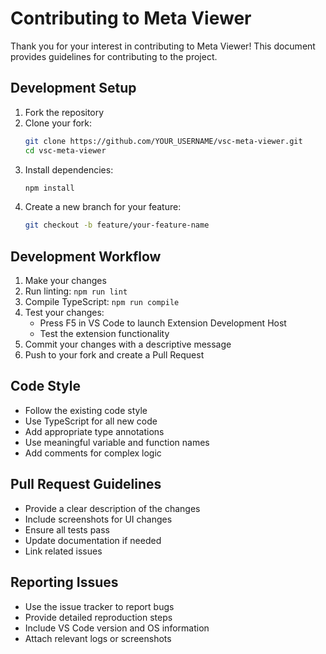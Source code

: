 # Contributing to Meta Viewer

Thank you for your interest in contributing to Meta Viewer! This document provides guidelines for contributing to the project.

## Development Setup

1. Fork the repository
2. Clone your fork:
   ```bash
   git clone https://github.com/YOUR_USERNAME/vsc-meta-viewer.git
   cd vsc-meta-viewer
   ```
3. Install dependencies:
   ```bash
   npm install
   ```
4. Create a new branch for your feature:
   ```bash
   git checkout -b feature/your-feature-name
   ```

## Development Workflow

1. Make your changes
2. Run linting: `npm run lint`
3. Compile TypeScript: `npm run compile`
4. Test your changes:
   - Press F5 in VS Code to launch Extension Development Host
   - Test the extension functionality
5. Commit your changes with a descriptive message
6. Push to your fork and create a Pull Request

## Code Style

- Follow the existing code style
- Use TypeScript for all new code
- Add appropriate type annotations
- Use meaningful variable and function names
- Add comments for complex logic

## Pull Request Guidelines

- Provide a clear description of the changes
- Include screenshots for UI changes
- Ensure all tests pass
- Update documentation if needed
- Link related issues

## Reporting Issues

- Use the issue tracker to report bugs
- Provide detailed reproduction steps
- Include VS Code version and OS information
- Attach relevant logs or screenshots
